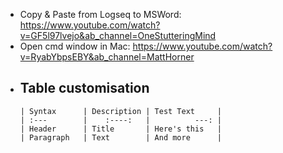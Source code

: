 - Copy & Paste from Logseq to MSWord: https://www.youtube.com/watch?v=GF5l97lvejo&ab_channel=OneStutteringMind
- Open cmd window in Mac: https://www.youtube.com/watch?v=RyabYbpsEBY&ab_channel=MattHorner
- Table customisation
	-
	  | Syntax      | Description | Test Text     |
	  | :---        |    :----:   |          ---: |
	  | Header      | Title       | Here's this   |
	  | Paragraph   | Text        | And more      |
